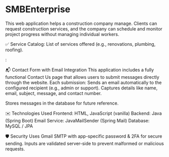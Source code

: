 # SMBEnterprise
This web application helps a construction company manage. Clients can request construction services, and the company can schedule and monitor project progress without managing individual workers.  

✅ Service Catalog: List of services offered (e.g., renovations, plumbing, roofing).  

:

📬 Contact Form with Email Integration
This application includes a fully functional Contact Us page that allows users to submit messages directly through the website. Each submission:
Sends an email automatically to the configured recipient (e.g., admin or support).
Captures details like name, email, subject, message, and contact number.

Stores messages in the database for future reference.

✉️ Technologies Used
Frontend: HTML, JavaScript (vanilla)
Backend: Java (Spring Boot)
Email Service: JavaMailSender (Spring Mail)
Database: MySQL / JPA

🛡️ Security
Uses Gmail SMTP with app-specific password & 2FA for secure sending.
Inputs are validated server-side to prevent malformed or malicious requests.

